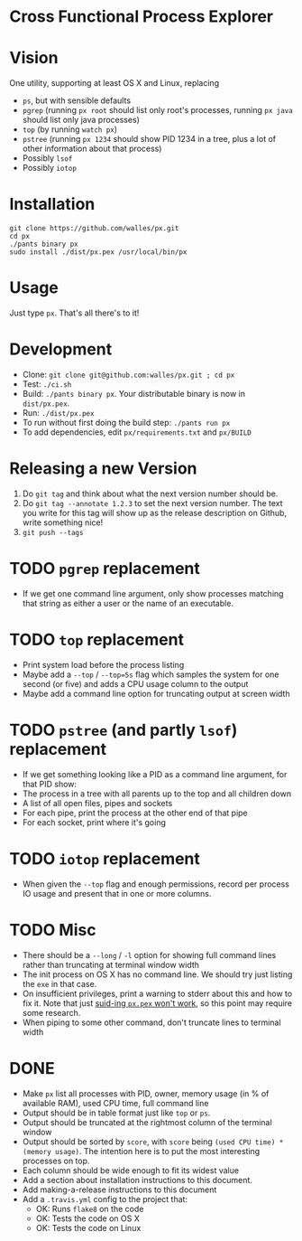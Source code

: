 # Cross Functional Process Explorer

# Vision
One utility, supporting at least OS X and Linux, replacing
* `ps`, but with sensible defaults
* `pgrep` (running `px root` should list only root's processes, running
`px java` should list only java processes)
* `top` (by running `watch px`)
* `pstree` (running `px 1234` should show PID 1234 in a tree, plus a lot of
other information about that process)
* Possibly `lsof`
* Possibly `iotop`

# Installation
```
git clone https://github.com/walles/px.git
cd px
./pants binary px
sudo install ./dist/px.pex /usr/local/bin/px
```

# Usage
Just type `px`. That's all there's to it!

# Development
* Clone: `git clone git@github.com:walles/px.git ; cd px`
* Test: `./ci.sh`
* Build: `./pants binary px`. Your distributable binary is now in `dist/px.pex`.
* Run: `./dist/px.pex`
* To run without first doing the build step: `./pants run px`
* To add dependencies, edit `px/requirements.txt` and `px/BUILD`

# Releasing a new Version
1. Do `git tag` and think about what the next version number should be.
2. Do ```git tag --annotate 1.2.3``` to set the next version number. The
text you write for this tag will show up as the release description on Github,
write something nice!
3. `git push --tags`

# TODO `pgrep` replacement
* If we get one command line argument, only show processes matching that string
as either a user or the name of an executable.

# TODO `top` replacement
* Print system load before the process listing
* Maybe add a `--top` / `--top=5s` flag which samples the system for one second
(or five) and adds a CPU usage column to the output
* Maybe add a command line option for truncating output at screen width

# TODO `pstree` (and partly `lsof`) replacement
* If we get something looking like a PID as a command line argument, for that
PID show:
 * The process in a tree with all parents up to the top and all children down
 * A list of all open files, pipes and sockets
 * For each pipe, print the process at the other end of that pipe
 * For each socket, print where it's going

# TODO `iotop` replacement
* When given the `--top` flag and enough permissions, record per process IO
usage and present that in one or more columns.

# TODO Misc
* There should be a `--long` / `-l` option for showing full command lines rather
than truncating at terminal window width
* The init process on OS X has no command line. We should try just listing the
`exe` in that case.
* On insufficient privileges, print a warning to stderr about this and how to
fix it. Note that just [suid-ing `px.pex` won't
work](http://www.faqs.org/faqs/unix-faq/faq/part4/section-7.html), so this point
may require some research.
* When piping to some other command, don't truncate lines to terminal width

# DONE
* Make `px` list all processes with PID, owner, memory usage (in % of available
RAM), used CPU time, full command line
* Output should be in table format just like `top` or `ps`.
* Output should be truncated at the rightmost column of the terminal window
* Output should be sorted by `score`, with `score` being `(used CPU time) *
(memory usage)`. The intention here is to put the most interesting processes on
top.
* Each column should be wide enough to fit its widest value
* Add a section about installation instructions to this document.
* Add making-a-release instructions to this document
* Add a `.travis.yml` config to the project that:
  * OK: Runs `flake8` on the code
  * OK: Tests the code on OS X
  * OK: Tests the code on Linux
